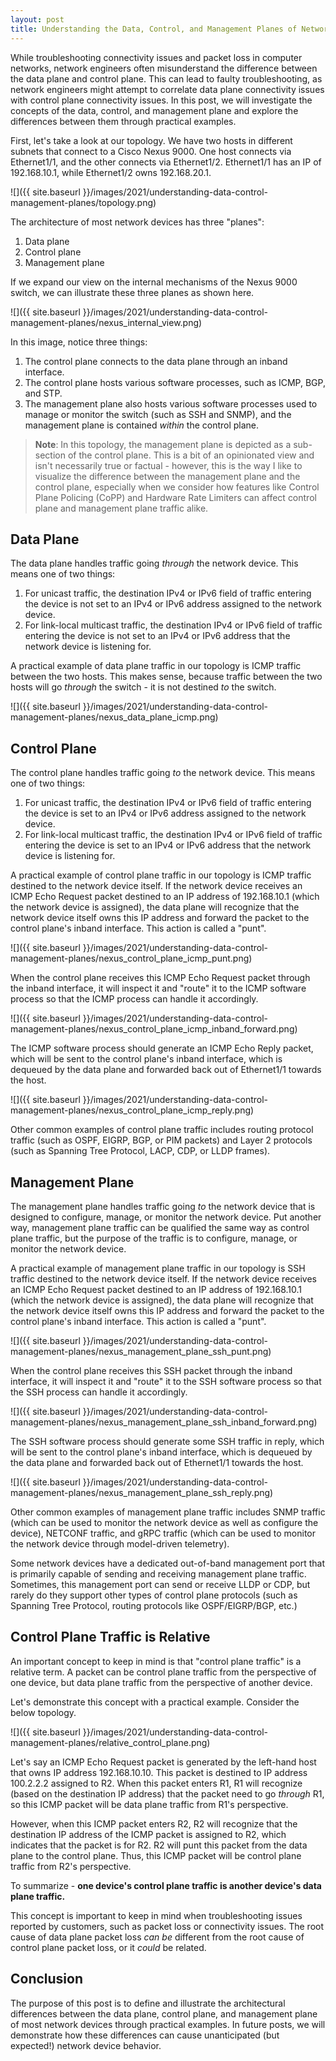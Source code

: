 ```yaml
---
layout: post
title: Understanding the Data, Control, and Management Planes of Network Devices
---
```


While troubleshooting connectivity issues and packet loss in computer networks, network engineers often misunderstand the difference between the data plane and control plane. This can lead to faulty troubleshooting, as network engineers might attempt to correlate data plane connectivity issues with control plane connectivity issues. In this post, we will investigate the concepts of the data, control, and management plane and explore the differences between them through practical examples.

First, let's take a look at our topology. We have two hosts in different subnets that connect to a Cisco Nexus 9000. One host connects via Ethernet1/1, and the other connects via Ethernet1/2. Ethernet1/1 has an IP of 192.168.10.1, while Ethernet1/2 owns 192.168.20.1.

![]({{ site.baseurl }}/images/2021/understanding-data-control-management-planes/topology.png)

The architecture of most network devices has three "planes":

1. Data plane
2. Control plane
3. Management plane

If we expand our view on the internal mechanisms of the Nexus 9000 switch, we can illustrate these three planes as shown here.

![]({{ site.baseurl }}/images/2021/understanding-data-control-management-planes/nexus_internal_view.png)

In this image, notice three things:

1. The control plane connects to the data plane through an inband interface.
2. The control plane hosts various software processes, such as ICMP, BGP, and STP.
3. The management plane also hosts various software processes used to manage or monitor the switch (such as SSH and SNMP), and the management plane is contained *within* the control plane.

> **Note**: In this topology, the management plane is depicted as a sub-section of the control plane. This is a bit of an opinionated view and isn't necessarily true or factual - however, this is the way I like to visualize the difference between the management plane and the control plane, especially when we consider how features like Control Plane Policing (CoPP) and Hardware Rate Limiters can affect control plane and management plane traffic alike.

## Data Plane

The data plane handles traffic going *through* the network device. This means one of two things:

1. For unicast traffic, the destination IPv4 or IPv6 field of traffic entering the device is not set to an IPv4 or IPv6 address assigned to the network device.
2. For link-local multicast traffic, the destination IPv4 or IPv6 field of traffic entering the device is not set to an IPv4 or IPv6 address that the network device is listening for.

A practical example of data plane traffic in our topology is ICMP traffic between the two hosts. This makes sense, because traffic between the two hosts will go *through* the switch - it is not destined *to* the switch.

![]({{ site.baseurl }}/images/2021/understanding-data-control-management-planes/nexus_data_plane_icmp.png)

## Control Plane

The control plane handles traffic going *to* the network device. This means one of two things:

1. For unicast traffic, the destination IPv4 or IPv6 field of traffic entering the device is set to an IPv4 or IPv6 address assigned to the network device.
2. For link-local multicast traffic, the destination IPv4 or IPv6 field of traffic entering the device is set to an IPv4 or IPv6 address that the network device is listening for.

A practical example of control plane traffic in our topology is ICMP traffic destined to the network device itself. If the network device receives an ICMP Echo Request packet destined to an IP address of 192.168.10.1 (which the network device is assigned), the data plane will recognize that the network device itself owns this IP address and forward the packet to the control plane's inband interface. This action is called a "punt".

![]({{ site.baseurl }}/images/2021/understanding-data-control-management-planes/nexus_control_plane_icmp_punt.png)

When the control plane receives this ICMP Echo Request packet through the inband interface, it will inspect it and "route" it to the ICMP software process so that the ICMP process can handle it accordingly.

![]({{ site.baseurl }}/images/2021/understanding-data-control-management-planes/nexus_control_plane_icmp_inband_forward.png)

The ICMP software process should generate an ICMP Echo Reply packet, which will be sent to the control plane's inband interface, which is dequeued by the data plane and forwarded back out of Ethernet1/1 towards the host.

![]({{ site.baseurl }}/images/2021/understanding-data-control-management-planes/nexus_control_plane_icmp_reply.png)

Other common examples of control plane traffic includes routing protocol traffic (such as OSPF, EIGRP, BGP, or PIM packets) and Layer 2 protocols (such as Spanning Tree Protocol, LACP, CDP, or LLDP frames).

## Management Plane

The management plane handles traffic going *to* the network device that is designed to configure, manage, or monitor the network device. Put another way, management plane traffic can be qualified the same way as control plane traffic, but the purpose of the traffic is to configure, manage, or monitor the network device.

A practical example of management plane traffic in our topology is SSH traffic destined to the network device itself. If the network device receives an ICMP Echo Request packet destined to an IP address of 192.168.10.1 (which the network device is assigned), the data plane will recognize that the network device itself owns this IP address and forward the packet to the control plane's inband interface. This action is called a "punt".

![]({{ site.baseurl }}/images/2021/understanding-data-control-management-planes/nexus_management_plane_ssh_punt.png)

When the control plane receives this SSH packet through the inband interface, it will inspect it and "route" it to the SSH software process so that the SSH process can handle it accordingly.

![]({{ site.baseurl }}/images/2021/understanding-data-control-management-planes/nexus_management_plane_ssh_inband_forward.png)

The SSH software process should generate some SSH traffic in reply, which will be sent to the control plane's inband interface, which is dequeued by the data plane and forwarded back out of Ethernet1/1 towards the host.

![]({{ site.baseurl }}/images/2021/understanding-data-control-management-planes/nexus_management_plane_ssh_reply.png)

Other common examples of management plane traffic includes SNMP traffic (which can be used to monitor the network device as well as configure the device), NETCONF traffic, and gRPC traffic (which can be used to monitor the network device through model-driven telemetry).

Some network devices have a dedicated out-of-band management port that is primarily capable of sending and receiving management plane traffic. Sometimes, this management port can send or receive LLDP or CDP, but rarely do they support other types of control plane protocols (such as Spanning Tree Protocol, routing protocols like OSPF/EIGRP/BGP, etc.)

## Control Plane Traffic is Relative

An important concept to keep in mind is that "control plane traffic" is a relative term. A packet can be control plane traffic from the perspective of one device, but data plane traffic from the perspective of another device.

Let's demonstrate this concept with a practical example. Consider the below topology.

![]({{ site.baseurl }}/images/2021/understanding-data-control-management-planes/relative_control_plane.png)

Let's say an ICMP Echo Request packet is generated by the left-hand host that owns IP address 192.168.10.10. This packet is destined to IP address 100.2.2.2 assigned to R2. When this packet enters R1, R1 will recognize (based on the destination IP address) that the packet need to go *through* R1, so this ICMP packet will be data plane traffic from R1's perspective.

However, when this ICMP packet enters R2, R2 will recognize that the destination IP address of the ICMP packet is assigned to R2, which indicates that the packet is for R2. R2 will punt this packet from the data plane to the control plane. Thus, this ICMP packet will be control plane traffic from R2's perspective.

To summarize - **one device's control plane traffic is another device's data plane traffic.**

This concept is important to keep in mind when troubleshooting issues reported by customers, such as packet loss or connectivity issues. The root cause of data plane packet loss *can be* different from the root cause of control plane packet loss, or it *could* be related.

## Conclusion

The purpose of this post is to define and illustrate the architectural differences between the data plane, control plane, and management plane of most network devices through practical examples. In future posts, we will demonstrate how these differences can cause unanticipated (but expected!) network device behavior.
